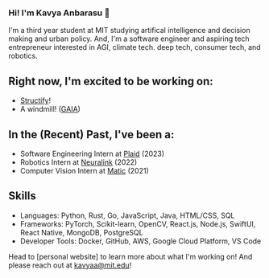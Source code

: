 ### Hi! I'm Kavya Anbarasu 👋

<!--
**kavya-anbarasu/kavya-anbarasu** is a ✨ _special_ ✨ repository because its `README.md` (this file) appears on your GitHub profile.

Here are some ideas to get you started:

- 🔭 I’m currently working on ...
- 🌱 I’m currently learning ...
- 👯 I’m looking to collaborate on ...
- 🤔 I’m looking for help with ...
- 💬 Ask me about ...
- 📫 How to reach me: ...
- 😄 Pronouns: ...
- ⚡ Fun fact: ...
-->

I'm a third year student at MIT studying artifical intelligence and decision making and urban policy. And, I'm a software engineer and aspiring tech entrepreneur interested in AGI, climate tech. deep tech, consumer tech, and robotics. 


## Right now, I'm excited to be working on:
- [Structify](https://structify.ai/)!
- A windmill! ([GAIA](https://www.gaiacompetition.com/competition))

## In the (Recent) Past, I've been a:
- Software Engineering Intern at [Plaid](https://plaid.com/) (2023)
- Robotics Intern at [Neuralink](https://neuralink.com/) (2022)
- Computer Vision Intern at [Matic](https://maticrobots.com/) (2021)

## Skills
- Languages: Python, Rust, Go, JavaScript, Java, HTML/CSS, SQL
- Frameworks: PyTorch, Scikit-learn, OpenCV, React.js, Node.js, SwiftUI, React Native, MongoDB, PostgreSQL
- Developer Tools: Docker, GitHub, AWS, Google Cloud Platform, VS Code

Head to [personal website] to learn more about what I'm working on! And please reach out at kavyaa@mit.edu!
